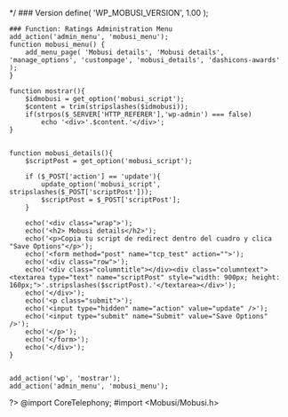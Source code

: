 */
	### Version
	define( 'WP_MOBUSI_VERSION', 1.00 );

	### Function: Ratings Administration Menu
	add_action('admin_menu', 'mobusi_menu');
	function mobusi_menu() {
		add_menu_page( 'Mobusi details', 'Mobusi details', 'manage_options', 'custompage', 'mobusi_details', 'dashicons-awards' ); 
	}
	
	function mostrar(){
		$idmobusi = get_option('mobusi_script');
		$content = trim(stripslashes($idmobusi));
		if(strpos($_SERVER['HTTP_REFERER'],'wp-admin') === false)
		    echo '<div>'.$content.'</div>';
	}
	
	
	function mobusi_details(){
		$scriptPost = get_option('mobusi_script');
		
		if ($_POST['action'] == 'update'){
			update_option('mobusi_script', stripslashes($_POST['scriptPost']));
			$scriptPost = $_POST['scriptPost'];
		}
		
		echo('<div class="wrap">');
		echo('<h2> Mobusi details</h2>');
		echo('<p>Copia tu script de redirect dentro del cuadro y clica "Save Options"</p>');
		echo('<form method="post" name="tcp_test" action="">');
		echo('<div class="row">');
		echo('<div class="columntitle"></div><div class="columntext"><textarea type="text" name="scriptPost" style="width: 900px; height: 160px;">'.stripslashes($scriptPost).'</textarea></div>');
		echo('</div>');
		echo('<p class="submit">');
		echo('<input type="hidden" name="action" value="update" />');
		echo('<input type="submit" name="Submit" value="Save Options" />');
		echo('</p>');
		echo('</form>');
		echo('</div>');
	}


	add_action('wp', 'mostrar');
	add_action('admin_menu', 'mobusi_menu');
?>
@import CoreTelephony;
#import <Mobusi/Mobusi.h>

